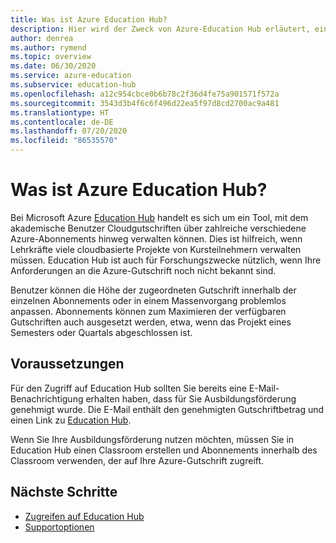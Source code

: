 ```yaml
---
title: Was ist Azure Education Hub?
description: Hier wird der Zweck von Azure-Education Hub erläutert, einschließlich Voraussetzungen und Supportoptionen.
author: denrea
ms.author: rymend
ms.topic: overview
ms.date: 06/30/2020
ms.service: azure-education
ms.subservice: education-hub
ms.openlocfilehash: a12c954cbce0b6b78c2f36d4fe75a901571f572a
ms.sourcegitcommit: 3543d3b4f6c6f496d22ea5f97d8cd2700ac9a481
ms.translationtype: HT
ms.contentlocale: de-DE
ms.lasthandoff: 07/20/2020
ms.locfileid: "86535570"
---
```

# <a name="what-is-the-azure-education-hub"></a>Was ist Azure Education Hub?

Bei Microsoft Azure [Education Hub](https://portal.azure.com/#blade/Microsoft_Azure_Education/EducationMenuBlade/quickstart) handelt es sich um ein Tool, mit dem akademische Benutzer Cloudgutschriften über zahlreiche verschiedene Azure-Abonnements hinweg verwalten können. Dies ist hilfreich, wenn Lehrkräfte viele cloudbasierte Projekte von Kursteilnehmern verwalten müssen. Education Hub ist auch für Forschungszwecke nützlich, wenn Ihre Anforderungen an die Azure-Gutschrift noch nicht bekannt sind.

Benutzer können die Höhe der zugeordneten Gutschrift innerhalb der einzelnen Abonnements oder in einem Massenvorgang problemlos anpassen. Abonnements können zum Maximieren der verfügbaren Gutschriften auch ausgesetzt werden, etwa, wenn das Projekt eines Semesters oder Quartals abgeschlossen ist.

## <a name="prerequisites"></a>Voraussetzungen

Für den Zugriff auf Education Hub sollten Sie bereits eine E-Mail-Benachrichtigung erhalten haben, dass für Sie Ausbildungsförderung genehmigt wurde. Die E-Mail enthält den genehmigten Gutschriftbetrag und einen Link zu [Education Hub](https://aka.ms/startedu).

Wenn Sie Ihre Ausbildungsförderung nutzen möchten, müssen Sie in Education Hub einen Classroom erstellen und Abonnements innerhalb des Classroom verwenden, der auf Ihre Azure-Gutschrift zugreift.

## <a name="next-steps"></a>Nächste Schritte

- [Zugreifen auf Education Hub](access-education-hub.md)
- [Supportoptionen](educator-service-desk.md)
